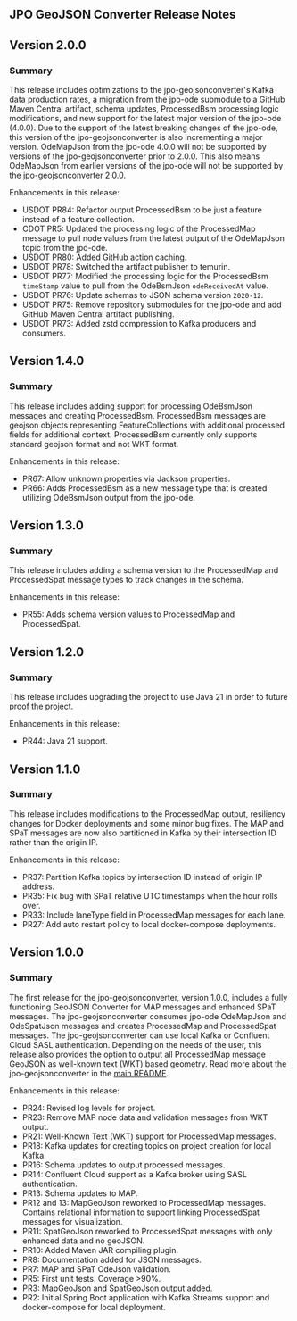 JPO GeoJSON Converter Release Notes
----------------------------

Version 2.0.0
----------------------------------------

### **Summary**
This release includes optimizations to the jpo-geojsonconverter's Kafka data production rates, a migration from the jpo-ode submodule to a GitHub Maven Central artifact, schema updates, ProcessedBsm processing logic modifications, and new support for the latest major version of the jpo-ode (4.0.0). Due to the support of the latest breaking changes of the jpo-ode, this version of the jpo-geojsonconverter is also incrementing a major version. OdeMapJson from the jpo-ode 4.0.0 will not be supported by versions of the jpo-geojsonconverter prior to 2.0.0. This also means OdeMapJson from earlier versions of the jpo-ode will not be supported by the jpo-geojsonconverter 2.0.0.

Enhancements in this release:
- USDOT PR84: Refactor output ProcessedBsm to be just a feature instead of a feature collection.
- CDOT PR5: Updated the processing logic of the ProcessedMap message to pull node values from the latest output of the OdeMapJson topic from the jpo-ode.
- USDOT PR80: Added GitHub action caching.
- USDOT PR78: Switched the artifact publisher to temurin.
- USDOT PR77: Modified the processing logic for the ProcessedBsm `timeStamp` value to pull from the OdeBsmJson `odeReceivedAt` value.
- USDOT PR76: Update schemas to JSON schema version `2020-12`.
- USDOT PR75: Remove repository submodules for the jpo-ode and add GitHub Maven Central artifact publishing.
- USDOT PR73: Added zstd compression to Kafka producers and consumers. 

Version 1.4.0
----------------------------------------

### **Summary**
This release includes adding support for processing OdeBsmJson messages and creating ProcessedBsm. ProcessedBsm messages are geojson objects representing FeatureCollections with additional processed fields for additional context. ProcessedBsm currently only supports standard geojson format and not WKT format.

Enhancements in this release:
- PR67: Allow unknown properties via Jackson properties.
- PR66: Adds ProcessedBsm as a new message type that is created utilizing OdeBsmJson output from the jpo-ode.

Version 1.3.0
----------------------------------------

### **Summary**
This release includes adding a schema version to the ProcessedMap and ProcessedSpat message types to track changes in the schema.

Enhancements in this release:
- PR55: Adds schema version values to ProcessedMap and ProcessedSpat.

Version 1.2.0
----------------------------------------

### **Summary**
This release includes upgrading the project to use Java 21 in order to future proof the project.

Enhancements in this release:
- PR44: Java 21 support.


Version 1.1.0
----------------------------------------

### **Summary**
This release includes modifications to the ProcessedMap output, resiliency changes for Docker deployments and some minor bug fixes. The MAP and SPaT messages are now also partitioned in Kafka by their intersection ID rather than the origin IP.

Enhancements in this release:
- PR37: Partition Kafka topics by intersection ID instead of origin IP address.
- PR35: Fix bug with SPaT relative UTC timestamps when the hour rolls over. 
- PR33: Include laneType field in ProcessedMap messages for each lane.
- PR27: Add auto restart policy to local docker-compose deployments.


Version 1.0.0
----------------------------------------

### **Summary**
The first release for the jpo-geojsonconverter, version 1.0.0, includes a fully functioning GeoJSON Converter for MAP messages and enhanced SPaT messages. The jpo-geojsonconverter consumes jpo-ode OdeMapJson and OdeSpatJson messages and creates ProcessedMap and ProcessedSpat messages. The jpo-geojsonconverter can use local Kafka or Confluent Cloud SASL authentication. Depending on the needs of the user, this release also provides the option to output all ProcessedMap message GeoJSON as well-known text (WKT) based geometry. Read more about the jpo-geojsonconverter in the [main README](<../README.md>).

Enhancements in this release:
- PR24: Revised log levels for project.
- PR23: Remove MAP node data and validation messages from WKT output.
- PR21: Well-Known Text (WKT) support for ProcessedMap messages.
- PR18: Kafka updates for creating topics on project creation for local Kafka.
- PR16: Schema updates to output processed messages.
- PR14: Confluent Cloud support as a Kafka broker using SASL authentication.
- PR13: Schema updates to MAP.
- PR12 and 13: MapGeoJson reworked to ProcessedMap messages. Contains relational information to support linking ProcessedSpat messages for visualization.
- PR11: SpatGeoJson reworked to ProcessedSpat messages with only enhanced data and no geoJSON.
- PR10: Added Maven JAR compiling plugin.
- PR8: Documentation added for JSON messages.
- PR7: MAP and SPaT OdeJson validation.
- PR5: First unit tests. Coverage >90%.
- PR3: MapGeoJson and SpatGeoJson output added.
- PR2: Initial Spring Boot application with Kafka Streams support and docker-compose for local deployment.
